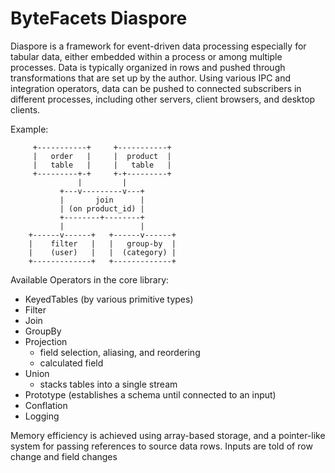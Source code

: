 # ByteFacets Diaspore

Diaspore is a framework for event-driven data processing especially for tabular data, either
embedded within a process or among multiple processes. Data is typically organized in rows 
and pushed through transformations that are set up by the author. Using various 
IPC and integration operators, data can be pushed to connected subscribers in different
processes, including other servers, client browsers, and desktop clients.

Example:

         +-----------+     +-----------+
         |   order   |     |  product  |
         |   table   |     |   table   |
         +---------+-+     +-+---------+
                   |         |                
               +---v---------v---+              
               |       join      |              
               | (on product_id) |              
               +--------+--------+              
               |                 |
        +------v------+   +------v------+              
        |    filter   |   |   group-by  |              
        |    (user)   |   |  (category) |              
        +-------------+   +-------------+           

Available Operators in the core library:
- KeyedTables (by various primitive types)
- Filter
- Join
- GroupBy
- Projection
  - field selection, aliasing, and reordering
  - calculated field
- Union
  - stacks tables into a single stream
- Prototype (establishes a schema until connected to an input)
- Conflation
- Logging

Memory efficiency is achieved using array-based storage, and a pointer-like system for
passing references to source data rows. Inputs are told of row change and field changes
